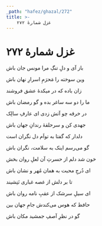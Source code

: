 ```yaml
---
_path: "hafez/ghazal/272"
title: >-
    غزل شمارهٔ ۲۷۲
---
```

# غزل شمارهٔ ۲۷۲

<div class="b" id="bn1"><div class="m1"><p>باز آی و دلِ تنگِ مرا مونس جان باش</p></div>
<div class="m2"><p>وین سوخته را مَحرَمِ اسرارِ نهان باش</p></div></div>
<div class="b" id="bn2"><div class="m1"><p>زان باده که در میکدهٔ عشق فروشند</p></div>
<div class="m2"><p>ما را دو سه ساغر بده و گو رمضان باش</p></div></div>
<div class="b" id="bn3"><div class="m1"><p>در خرقه چو آتش زدی ای عارفِ سالِک</p></div>
<div class="m2"><p>جهدی کن و سرحلقهٔ رندانِ جهان باش</p></div></div>
<div class="b" id="bn4"><div class="m1"><p>دلدار که گفتا به تواَم دل نگران است</p></div>
<div class="m2"><p>گو می‌رسم اینک به سلامت، نگران باش</p></div></div>
<div class="b" id="bn5"><div class="m1"><p>خون شد دلم از حسرتِ آن لعلِ روان بخش</p></div>
<div class="m2"><p>ای دُرجِ محبت به همان مُهر و نشان باش</p></div></div>
<div class="b" id="bn6"><div class="m1"><p>تا بر دلش از غصه غباری نَنِشیند</p></div>
<div class="m2"><p>ای سیلِ سرشک از عقبِ نامه روان باش</p></div></div>
<div class="b" id="bn7"><div class="m1"><p>حافظ که هوس می‌کندش جامِ جهان بین</p></div>
<div class="m2"><p>گو در نظرِ آصفِ جمشید مکان باش</p></div></div>
